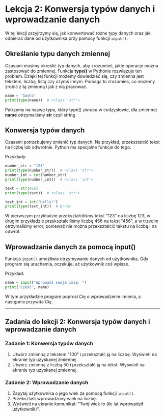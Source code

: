 # Lekcja 2: Konwersja typów danych i wprowadzanie danych

W tej lekcji przyjrzymy się, jak konwertować różne typy danych oraz jak odbierać dane od użytkownika przy pomocy funkcji `input()`.

## Określanie typu danych zmiennej

Czasami musimy określić typ danych, aby zrozumieć, jakie operacje można zastosować do zmiennej.
Funkcja **type()** w Pythonie rozwiązuje ten problem. Dzięki tej funkcji możemy dowiedzieć się, czy zmienna jest tekstem,
liczbą, listą czy czymś innym. Pomaga to zrozumieć, co możemy zrobić z tą zmienną i jak z nią pracować.

```python
name = 'Sasha'
print(type(name))  # <class 'str'>
```

Patrzymy na nazwę typu, który type() zwraca w cudzysłowie, dla zmiennej **name** otrzymaliśmy **str** czyli string.

## Konwersja typów danych

Czasami potrzebujemy zmienić typ danych. Na przykład, przekształcić tekst na liczbę lub odwrotnie. Python ma specjalne funkcje do tego.

Przykłady:

```python
number_str = "123"
print(type(number_str))  # <class 'str'>
number_int = int(number_str)
print(type(number_int))  # <class 'int'>

text = str(456)
print(type(text))  # <class 'str'>

text_int = int("Hello!")
print(type(text_int))  # Error
```

W pierwszym przykładzie przekształciliśmy tekst "123" na liczbę 123, w drugim przykładzie przekształciliśmy liczbę 456 na tekst "456", a w trzecim otrzymaliśmy error, ponieważ nie można przekształcić tekstu na liczbę i na odwrót.
## Wprowadzanie danych za pomocą input()

Funkcja `input()` umożliwia otrzymywanie danych od użytkownika. Gdy program się uruchamia, oczekuje, aż użytkownik coś wpisze.

Przykład:

```python
name = input("Wprowadź swoje imię: ")
print("Cześć", name)
```

W tym przykładzie program poprosi Cię o wprowadzenie imienia, a następnie przywita Cię.

---

## Zadania do lekcji 2: Konwersja typów danych i wprowadzanie danych

### Zadanie 1: Konwersja typów danych

1. Utwórz zmienną z tekstem "100" i przekształć ją na liczbę. Wyświetl na ekranie typ uzyskanej zmiennej.
2. Utwórz zmienną z liczbą 50 i przekształć ją na tekst. Wyświetl na ekranie typ uzyskanej zmiennej.

### Zadanie 2: Wprowadzanie danych

1. Zapytaj użytkownika o jego wiek za pomocą funkcji `input()`.
2. Przekształć wprowadzony wiek na liczbę.
3. Wyświetl na ekranie komunikat: "Twój wiek to (ile lat wprowadził użytkownik)".

